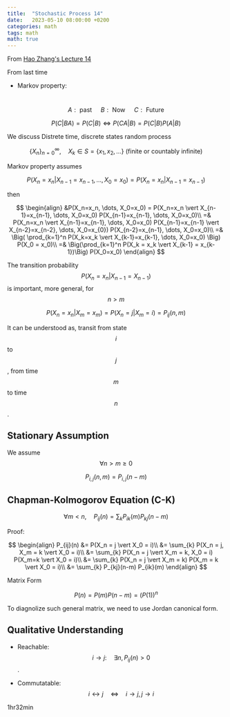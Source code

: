 ```yaml
---
title:  "Stochastic Process 14"
date:   2023-05-10 08:00:00 +0200
categories: math
tags: math
math: true
---
```


From [Hao Zhang's Lecture 14](https://v.ucas.ac.cn/course/CourseIndex.do?courseid=b917aacfcbfe4649aaec1d46bb8edd51)

From last time

- Markov property:

&nbsp; $$A: \text{ past } \quad B: \text{ Now } \quad C: \text{ Future }$$

$$
P(C \vert BA) = P(C \vert B) \iff P(CA \vert B) = P(C \vert B) P(A \vert B)
$$

We discuss Distrete time, discrete states random process

$$
\{X_n\}_{n=0}^{\infty}, \quad X_k \in S = \{x_1, x_2, \dots \} \text{ (finite or countably infinite) }
$$

Markov property assumes

$$
P(X_n = x_n \vert X_{n-1} = x_{n-1}, \dots, X_0 = x_0) = P(X_{n}=x_n \vert X_{n-1}=x_{n-1})
$$

then


$$
\begin{align}
&P(X_n=x_n, \dots, X_0=x_0) = P(X_n=x_n \vert X_{n-1}=x_{n-1}, \dots, X_0=x_0) P(X_{n-1}=x_{n-1}, \dots, X_0=x_0)\\
=& P(X_n=x_n \vert X_{n-1}=x_{n-1}, \dots, X_0=x_0) P(X_{n-1}=x_{n-1} \vert X_{n-2}=x_{n-2}, \dots, X_0=x_{0}) P(X_{n-2}=x_{n-1}, \dots, X_0=x_0)\\
=& \Big( \prod_{k=1}^n P(X_k=x_k \vert X_{k-1}=x_{k-1}, \dots, X_0=x_0) \Big) P(X_0 = x_0)\\
=& \Big(\prod_{k=1}^n P(X_k = x_k \vert X_{k-1} = x_{k-1})\Big) P(X_0=x_0)
\end{align}
$$

The transition probability $$ P(X_n = x_n \vert X_{n-1} = X_{n-1}) $$ is important, more general, for $$n > m$$

$$
P(X_n = x_n \vert X_m = x_{m}) = P(X_n = j \vert X_m = i) = P_{ij}(n, m)
$$

It can be understood as, transit from state $$i$$ to $$j$$, from time $$m$$ to time $$n$$.

## Stationary Assumption

We assume $$\forall n > m \ge 0$$

$$
P_{i,j}(n,m) = P_{i,j}(n-m)
$$

## Chapman-Kolmogorov Equation (C-K)

$$
\forall m < n, \quad P_{ij}(n) = \sum_{k} P_{ik}(m)P_{kj}(n-m)
$$

Proof:

$$
\begin{align}
P_{ij}(n) &= P(X_n = j \vert X_0 = i)\\
&= \sum_{k} P(X_n = j, X_m = k \vert X_0 = i)\\
&= \sum_{k} P(X_n = j \vert X_m = k, X_0 = i) P(X_m=k \vert X_0 = i)\\
&= \sum_{k} P(X_n = j \vert X_m = k) P(X_m = k \vert X_0 = i)\\
&= \sum_{k} P_{kj}(n-m) P_{ik}(m)
\end{align}
$$

Matrix Form

$$
P(n) = P(m)P(n-m) = (P(1))^n
$$

To diagnolize such general matrix, we need to use Jordan canonical form.

## Qualitative Understanding

- Reachable: $$i \to j: \quad \exists n, P_{ij}(n) > 0$$.

- Commutatable: $$i \leftrightarrow j \quad \iff \quad i \to j, j \to i$$

1hr32min
